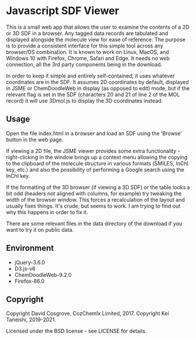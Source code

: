# Javascript SDF Viewer

This is a small web app that allows the user to examine the contents of a 2D or 3D SDF in a browser.
Any tagged data records are tabulated and displayed alongside the molecule view for ease of reference.
The purpose is to provide a consistent interface for this simple tool across any browser/OS combination.
It is known to work on Linux, MacOS, and Windows 10 with Firefox, Chrome, Safari and Edge.
It needs no web connection, all the 3rd party components being in the download.

In order to keep it simple and entirely self-contained, it uses whatever coordinates are in the SDF.
It assumes 2D coordinates by default, displayed in JSME or ChemDoodleWeb in display (as opposed to edit) mode, 
but if the relevant flag is set in the SDF (characters 20 and 21 of line 2 of the MOL record) 
it will use 3Dmol.js to display the 3D coordinates instead.

## Usage

Open the file index.html in a browser and load an SDF using the 'Browse' button in the web page.

If viewing a 2D file, the JSME viewer provides some extra
functionality - right-clicking in the window brings up a context menu
allowing the copying to the clipboard of the molecule structure in
various formats (SMILES, InChI key, etc.) and also the possibility of
performing a Google search using the InChI key.

If the formatting of the 3D browser (if viewing a 3D SDF) or the table
looks a bit odd (headers not aligned with columns, for example) try tweaking the width of the browser window.
This forces a recalculation of the layout and usually fixes things.  It's crude, but seems to work.
I am trying to find out why this happens in order to fix it.

There are some relevant files in the data directory of the download if you want to try it on public data.

## Environment

- jQuery-3.6.0
- D3.js-v6 
- ChemDoodleWeb-9.2.0
- Firefox-86.0

## Copyright

Copyright David Cosgrove, CozChemIx Limited, 2017.
Copyright Kei Taneishi, 2019-2021.

Licensed under the BSD license - see LICENSE for details.
